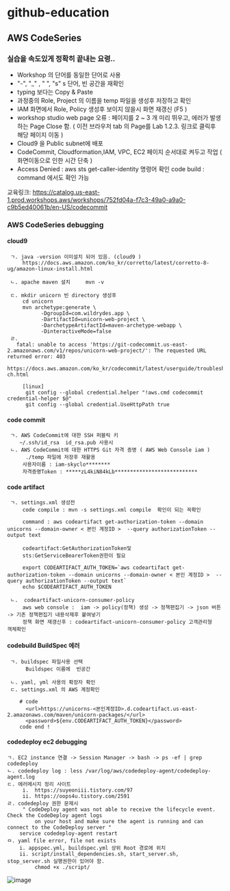 # github-education

## AWS CodeSeries 

 ### 실습을 속도있게 정확히 끝내는 요령..
 - Workshop 의 단어를 동일한 단어로 사용
 -  "-", "_" , " ", "<xxx>s" s 단어,  빈 공간을 재확인
 - typing 보다는 Copy & Paste
 - 과정중의 Role, Project 의 이름을 temp 파일을 생성후 저장하고 확인
 - IAM 화면에서 Role, Policy 생성후 보이지 않을시 화면 재갱신 (F5 ) 
 - workshop studio web page 오류 : 페이지를 2 ~ 3 개 미리 뛰우고,  에러가 발생하는 
    Page Close 함.  ( 이전 브라우저 tab 의 Page를 Lab 1.2.3. 링크로 클릭후 해당 페이지 이동 )
 - Cloud9 을 Public subnet에 배포
 - CodeCommit, Cloudformation,IAM, VPC, EC2 페이지 순서대로 켜두고 작업
    ( 화면이동으로 인한 시간 단축 )
 - Access Denied : aws sts get-caller-identity 명령어 확인
      code build : command 에서도 확인 가능

교육링크: <https://catalog.us-east-1.prod.workshops.aws/workshops/752fd04a-f7c3-49a0-a9a0-c9b5ed40061b/en-US/codecommit>

 ### AWS CodeSeries debugging 

   #### cloud9 
     ㄱ. java -version 이미설치 되어 있음. (cloud9 )
         https://docs.aws.amazon.com/ko_kr/corretto/latest/corretto-8-ug/amazon-linux-install.html

     ㄴ. apache maven 설치     mvn -v

     ㄷ. mkdir unicorn 빈 directory 생성후
         cd unicorn 
         mvn archetype:generate \
               -DgroupId=com.wildrydes.app \
               -DartifactId=unicorn-web-project \
               -DarchetypeArtifactId=maven-archetype-webapp \
               -DinteractiveMode=false
     ㄹ. 
       fatal: unable to access 'https://git-codecommit.us-east-2.amazonaws.com/v1/repos/unicorn-web-project/': The requested URL returned error: 403
         https://docs.aws.amazon.com/ko_kr/codecommit/latest/userguide/troubleshooting-ch.html

         [linux]
          git config --global credential.helper "!aws.cmd codecommit credential-helper $@"
          git config --global credential.UseHttpPath true


   #### code commit 
     ㄱ. AWS CodeCommit에 대한 SSH 퍼블릭 키
        ~/.ssh/id_rsa  id_rsa.pub 사용시 
     ㄴ. AWS CodeCommit에 대한 HTTPS Git 자격 증명 ( AWS Web Console iam )
          ./temp 파일에 저장후 재활용 
         사용자이름 : iam-skyclo********
         자격증명Token : *****zL4kiN84kLb***************************     
   #### code artifact 
     ㄱ. settings.xml 생성전 
         code compile : mvn -s settings.xml compile  확인이 되는 꼭확인 
         
         command : aws codeartifact get-authorization-token --domain unicorns --domain-owner < 본인 계정ID >  --query authorizationToken --output text
                    
         codeartifact:GetAuthorizationToken및 
         sts:GetServiceBearerToken권한이 필요
         
         export CODEARTIFACT_AUTH_TOKEN=`aws codeartifact get-authorization-token --domain unicorns --domain-owner < 본인 계정ID >  --query authorizationToken --output text`
         echo $CODEARTIFACT_AUTH_TOKEN   
         
     ㄴ.  codeartifact-unicorn-consumer-policy 
         aws web console :  iam -> policy(정책) 생성 -> 정책편집기 -> json 버튼 -> 기존 정책편집기 내용삭제후 붙여넣기 
         정책 화면 재갱신후 : codeartifact-unicorn-consumer-policy 고객관리형   객체확인 

       
 
   #### codebuild BuildSpec 에러
   
     ㄱ. buildspec 파일사용 선택
          Buildspec 이름에  빈공간
        
     ㄴ. yaml, yml 사용의 확장자 확인 
     ㄷ. settings.xml 의 AWS 계정확인 
     
        # code
          <url>https://unicorns-<본인계정ID>.d.codeartifact.us-east-2.amazonaws.com/maven/unicorn-packages/</url>
          <password>${env.CODEARTIFACT_AUTH_TOKEN}</password>
        code end !
 
   #### codedeploy ec2 debugging 

   
    ㄱ. EC2 instance 연결 -> Session Manager -> bash -> ps -ef | grep codedeploy
    ㄴ. codedeploy log : less /var/log/aws/codedeploy-agent/codedeploy-agent.log
    ㄷ. 에러메시지 정리 사이트 
         i.  https://suyeoniii.tistory.com/97
         ii. https://oops4u.tistory.com/2591
    ㄹ. codedeploy 권한 문제시 
         " CodeDeploy agent was not able to receive the lifecycle event. Check the CodeDeploy agent logs 
             on your host and make sure the agent is running and can connect to the CodeDeploy server "
        service codedeploy-agent restart
    ㅁ. yaml file error, file not exists
        i. appspec.yml, buildspec.yml 상위 Root 경로에 위치
        ii. script/install_dependencies.sh, start_server.sh, stop_server.sh 실행권한이 있어야 함. 
             chmod +x ./script/
    
        

             
        

       
   ![image](https://github.com/k4korea/github-education/assets/30616772/731ec7e3-03b0-4cb8-b516-922680138287)


         

     

